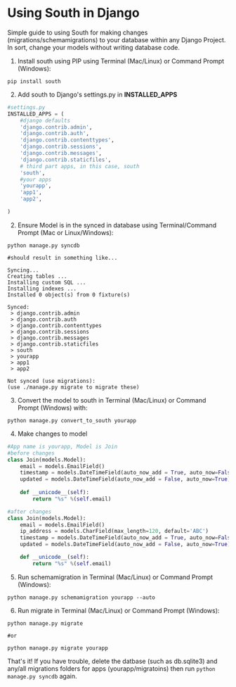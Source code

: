 Using South in Django
======

Simple guide to using South for making changes (migrations/schemamigrations) to your database within any Django Project. In sort, change your models without writing database code.


1. Install south using PIP using Terminal (Mac/Linux) or Command Prompt (Windows): 
```
pip install south
```
2. Add south to Django's settings.py in **INSTALLED_APPS**

```python
#settings.py
INSTALLED_APPS = (
    #django defaults
    'django.contrib.admin',
    'django.contrib.auth',
    'django.contrib.contenttypes',
    'django.contrib.sessions',
    'django.contrib.messages',
    'django.contrib.staticfiles',
    # third part apps, in this case, south
    'south',
    #your apps
    'yourapp',
    'app1',
    'app2',

)
```
2. Ensure Model is in the synced in database using Terminal/Command Prompt (Mac or Linux/Windows):
```
python manage.py syncdb

#should result in something like...

Syncing...
Creating tables ...
Installing custom SQL ...
Installing indexes ...
Installed 0 object(s) from 0 fixture(s)

Synced:
 > django.contrib.admin
 > django.contrib.auth
 > django.contrib.contenttypes
 > django.contrib.sessions
 > django.contrib.messages
 > django.contrib.staticfiles
 > south
 > yourapp
 > app1
 > app2

Not synced (use migrations):
(use ./manage.py migrate to migrate these)
```

3. Convert the model to south in Terminal (Mac/Linux) or Command Prompt (Windows) with: 
```
python manage.py convert_to_south yourapp
```

4. Make changes to model
```python
#App name is yourapp, Model is Join
#before changes
class Join(models.Model):
	email = models.EmailField()
	timestamp = models.DateTimeField(auto_now_add = True, auto_now=False)
	updated = models.DateTimeField(auto_now_add = False, auto_now=True)
	
	def __unicode__(self):
		return "%s" %(self.email)

#after changes
class Join(models.Model):
	email = models.EmailField()
	ip_address = models.CharField(max_length=120, default='ABC')
	timestamp = models.DateTimeField(auto_now_add = True, auto_now=False)
	updated = models.DateTimeField(auto_now_add = False, auto_now=True)

	def __unicode__(self):
		return "%s" %(self.email)

```
5. Run schemamigration in Terminal (Mac/Linux) or Command Prompt (Windows): 
```
python manage.py schemamigration yourapp --auto
```
6. Run migrate in Terminal (Mac/Linux) or Command Prompt (Windows):
```
python manage.py migrate

#or

python manage.py migrate yourapp
```

That's it! If you have trouble, delete the datbase (such as db.sqlite3) and any/all migrations folders for apps (yourapp/migratoins) then run `python manage.py syncdb` again.